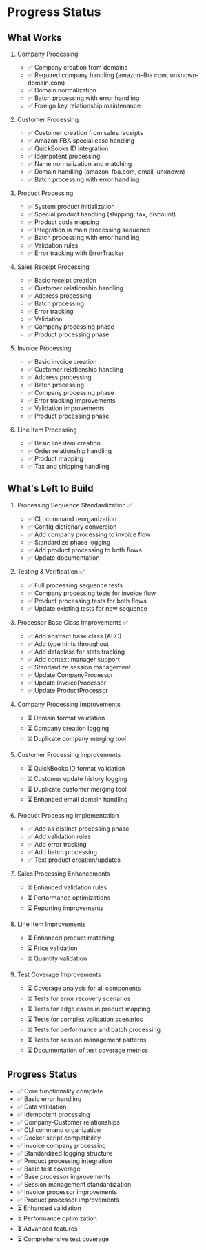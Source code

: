 # Progress Status

## What Works
1. Company Processing
   - ✅ Company creation from domains
   - ✅ Required company handling (amazon-fba.com, unknown-domain.com)
   - ✅ Domain normalization
   - ✅ Batch processing with error handling
   - ✅ Foreign key relationship maintenance

2. Customer Processing
   - ✅ Customer creation from sales receipts
   - ✅ Amazon FBA special case handling
   - ✅ QuickBooks ID integration
   - ✅ Idempotent processing
   - ✅ Name normalization and matching
   - ✅ Domain handling (amazon-fba.com, email, unknown)
   - ✅ Batch processing with error handling

3. Product Processing
   - ✅ System product initialization
   - ✅ Special product handling (shipping, tax, discount)
   - ✅ Product code mapping
   - ✅ Integration in main processing sequence
   - ✅ Batch processing with error handling
   - ✅ Validation rules
   - ✅ Error tracking with ErrorTracker

4. Sales Receipt Processing
   - ✅ Basic receipt creation
   - ✅ Customer relationship handling
   - ✅ Address processing
   - ✅ Batch processing
   - ✅ Error tracking
   - ✅ Validation
   - ✅ Company processing phase
   - ✅ Product processing phase

5. Invoice Processing
   - ✅ Basic invoice creation
   - ✅ Customer relationship handling
   - ✅ Address processing
   - ✅ Batch processing
   - ✅ Company processing phase
   - ✅ Error tracking improvements
   - ✅ Validation improvements
   - ✅ Product processing phase

6. Line Item Processing
   - ✅ Basic line item creation
   - ✅ Order relationship handling
   - ✅ Product mapping
   - ✅ Tax and shipping handling

## What's Left to Build

1. Processing Sequence Standardization ✅
   - ✅ CLI command reorganization
   - ✅ Config dictionary conversion
   - ✅ Add company processing to invoice flow
   - ✅ Standardize phase logging
   - ✅ Add product processing to both flows
   - ✅ Update documentation

2. Testing & Verification ✅
   - ✅ Full processing sequence tests
   - ✅ Company processing tests for invoice flow
   - ✅ Product processing tests for both flows
   - ✅ Update existing tests for new sequence

3. Processor Base Class Improvements ✅
   - ✅ Add abstract base class (ABC)
   - ✅ Add type hints throughout
   - ✅ Add dataclass for stats tracking
   - ✅ Add context manager support
   - ✅ Standardize session management
   - ✅ Update CompanyProcessor
   - ✅ Update InvoiceProcessor
   - ✅ Update ProductProcessor

4. Company Processing Improvements
   - ⏳ Domain format validation
   - ⏳ Company creation logging
   - ⏳ Duplicate company merging tool

5. Customer Processing Improvements
   - ⏳ QuickBooks ID format validation
   - ⏳ Customer update history logging
   - ⏳ Duplicate customer merging tool
   - ⏳ Enhanced email domain handling

6. Product Processing Implementation
   - ✅ Add as distinct processing phase
   - ✅ Add validation rules
   - ✅ Add error tracking
   - ✅ Add batch processing
   - ✅ Test product creation/updates

7. Sales Processing Enhancements
   - ⏳ Enhanced validation rules
   - ⏳ Performance optimizations
   - ⏳ Reporting improvements

8. Line Item Improvements
   - ⏳ Enhanced product matching
   - ⏳ Price validation
   - ⏳ Quantity validation

9. Test Coverage Improvements
   - ⏳ Coverage analysis for all components
   - ⏳ Tests for error recovery scenarios
   - ⏳ Tests for edge cases in product mapping
   - ⏳ Tests for complex validation scenarios
   - ⏳ Tests for performance and batch processing
   - ⏳ Tests for session management patterns
   - ⏳ Documentation of test coverage metrics

## Progress Status
- ✅ Core functionality complete
- ✅ Basic error handling
- ✅ Data validation
- ✅ Idempotent processing
- ✅ Company-Customer relationships
- ✅ CLI command organization
- ✅ Docker script compatibility
- ✅ Invoice company processing
- ✅ Standardized logging structure
- ✅ Product processing integration
- ✅ Basic test coverage
- ✅ Base processor improvements
- ✅ Session management standardization
- ✅ Invoice processor improvements
- ✅ Product processor improvements
- ⏳ Enhanced validation
- ⏳ Performance optimization
- ⏳ Advanced features
- ⏳ Comprehensive test coverage

